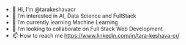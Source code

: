 - 👋 Hi, I’m @tarakeshavacr
- 👀 I’m interested in AI, Data Science and FullStack
- 🌱 I’m currently learning Machine Learning
- 💞️ I’m looking to collaborate on Full Stack Web Development
- 📫 How to reach me https://www.linkedin.com/in/tara-keshava-cr/

<!---
tarakeshavacr/tarakeshavacr is a ✨ special ✨ repository because its `README.md` (this file) appears on your GitHub profile.
You can click the Preview link to take a look at your changes.
--->
